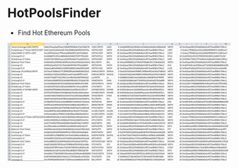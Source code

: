 
# HotPoolsFinder
- Find Hot Ethereum Pools

![Screenshot](https://github.com/happyjongsoft/HotPoolsFinder/blob/master/Screenshot-2022-08-09-175215.png?raw=true)

